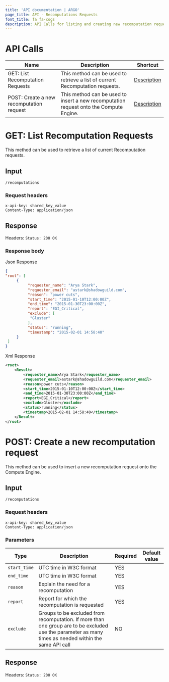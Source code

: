 ```yaml
---
title: 'API documentation | ARGO'
page_title: API - Recomputations Requests
font_title: fa fa-cogs
description: API Calls for listing and creating new recomputation requests
---
```


# API Calls

Name                                     | Description                                                                            | Shortcut
---------------------------------------- | -------------------------------------------------------------------------------------- | ------------------
GET: List Recomputation Requests         | This method can be used to retrieve a list of current Recomputation requests.          | [ Description](#1)
POST: Create a new recomputation request | This method can be used to insert a new recomputation request onto the Compute Engine. | [ Description](#2)

<a id='1'></a>

# GET: List Recomputation Requests
This method can be used to retrieve a list of current Recomputation requests.

## Input

```
/recomputations
```


### Request headers

```
x-api-key: shared_key_value
Content-Type: application/json
```

## Response
Headers: `Status: 200 OK`

### Response body
Json Response

```json
{
"root": [
     {
          "requester_name": "Arya Stark",
          "requester_email": "astark@shadowguild.com",
          "reason": "power cuts",
          "start_time": "2015-01-10T12:00:00Z",
          "end_time": "2015-01-30T23:00:00Z",
          "report": "EGI_Critical",
          "exclude": [
           "Gluster"
          ],
          "status": "running",
          "timestamp": "2015-02-01 14:58:40"
     }
 ]
}
```

Xml Response
```xml
<root>
    <Result>
        <requester_name>Arya Stark</requester_name>
        <requester_email>astark@shadowguild.com</requester_email>
        <reason>power cuts</reason>
        <start_time>2015-01-10T12:00:00Z</start_time>
        <end_time>2015-01-30T23:00:00Z</end_time>
        <report>EGI_Critical</report>
        <exclude>Gluster</exclude>
        <status>running</status>
        <timestamp>2015-02-01 14:58:40</timestamp>
    </Result>
</root>
```

<a id='2'></a>

# POST: Create a new recomputation request
This method can be used to insert a new recomputation request onto the Compute Engine.

## Input

```
/recomputations
```

### Request headers

```
x-api-key: shared_key_value
Content-Type: application/json
```

### Parameters

Type         | Description                                                                                                                                            | Required | Default value
------------ | ------------------------------------------------------------------------------------------------------------------------------------------------------ | -------- | -------------
`start_time` | UTC time in W3C format                                                                                                                                 | YES      |
`end_time`   | UTC time in W3C format                                                                                                                                 | YES      |
`reason`     | Explain the need for a recomputation                                                                                                                   | YES      |
`report`     | Report for which the recomputation is requested                                                                                                        | YES      |
`exclude`    | Groups to be excluded from recomputation. If more than one group are to be excluded use the parameter as many times as needed within the same API call | NO       |

## Response
Headers: `Status: 200 OK`
